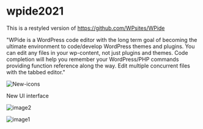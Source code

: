 # wpide2021

This is a restyled version of https://github.com/WPsites/WPide

"WPide is a WordPress code editor with the long term goal of becoming the ultimate environment to code/develop WordPress themes and plugins. You can edit any files in your wp-content, not just plugins and themes. Code completion will help you remember your WordPress/PHP commands providing function reference along the way. Edit multiple concurrent files with the tabbed editor."

![New-icons](https://user-images.githubusercontent.com/89203214/132878237-af15d70e-8a68-4a00-917d-04a0f6403ad8.png)

New UI interface

![image2](https://user-images.githubusercontent.com/89203214/132878307-e334a635-e7b2-4ad3-b116-bddf8b40b4f5.png)

![image1](https://user-images.githubusercontent.com/89203214/132878290-1707017a-40ef-44ad-9487-98d470ebec93.png)


